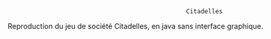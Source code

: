                                                      Citadelles 
Reproduction du jeu de société Citadelles, en java sans interface graphique.
